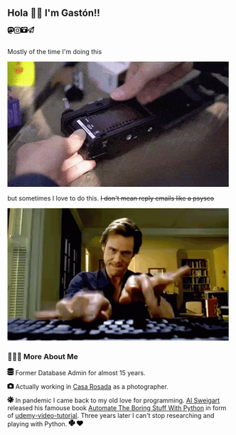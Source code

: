 ## Hola 👋🏽 I'm Gastón!!

<a href="https://mastodon.social/ludomatic">
    <img align="left" width="15px" src="assets/SVG/mastodon.svg">
</a>
<a href="https://instagram.com/ludomatic">
    <img align="left" width="15px" src="assets/SVG/instagram.svg">
</a>
<a href="https://gastonabril.com.ar">
    <img align="left" width="15px" src="assets/SVG/camera-retro-solid.svg">
</a>
<a href="mailto:hello@gastonabril.com.ar">
    <img align="left" width="15px" src="assets/SVG/paper-plane-regular.svg">
</a>

<br>
<br>

Mostly of the time I'm doing this

![Alt text](assets/images/camera.gif)

but sometimes I love to do this. ~~I don't mean reply emails like a psysco~~

![Alt text](assets/images/jim-carrey-bruce-almighty.gif)

### 👨🏻‍💻 More About Me


<img width="14px" src="assets/SVG/database-solid.svg"> Former Database Admin for almost 15 years.

<img width="14px" src="assets/SVG/camera-solid.svg"> Actually working in [Casa Rosada](https://www.casarosada.gob.ar/la-casa-rosada/historia) as a photographer.

<img width="14px" src="assets/SVG/virus-covid-solid.svg"> In pandemic I came back to my old love for programming. [Al Sweigart](https://alsweigart.com) released his famouse book [Automate The Boring Stuff With Python](https://automatetheboringstuff.com) in form of [udemy-video-tutorial](https://www.udemy.com/course/automate/). Three years later I can't stop researching and playing with Python. <img width="14px" src="assets/SVG/python.svg"> <img width="14px" src="assets/SVG/heart-solid.svg">